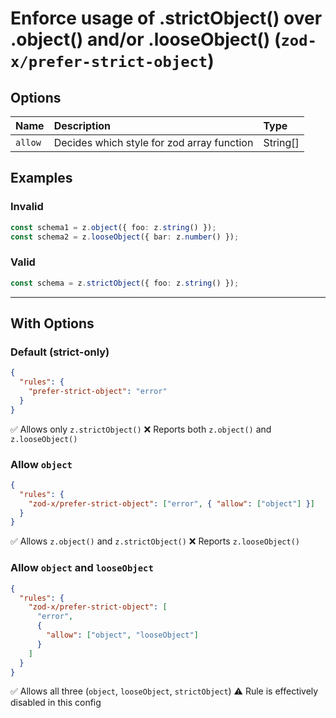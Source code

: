 # Enforce usage of .strictObject() over .object() and/or .looseObject() (`zod-x/prefer-strict-object`)

<!-- end auto-generated rule header -->

## Options

<!-- begin auto-generated rule options list -->

| Name    | Description                                | Type     |
| :------ | :----------------------------------------- | :------- |
| `allow` | Decides which style for zod array function | String[] |

<!-- end auto-generated rule options list -->

## Examples

### Invalid

```ts
const schema1 = z.object({ foo: z.string() });
const schema2 = z.looseObject({ bar: z.number() });
```

### Valid

```ts
const schema = z.strictObject({ foo: z.string() });
```

---

## With Options

### Default (strict-only)

```json
{
  "rules": {
    "prefer-strict-object": "error"
  }
}
```

✅ Allows only `z.strictObject()`
❌ Reports both `z.object()` and `z.looseObject()`

### Allow `object`

```json
{
  "rules": {
    "zod-x/prefer-strict-object": ["error", { "allow": ["object"] }]
  }
}
```

✅ Allows `z.object()` and `z.strictObject()`
❌ Reports `z.looseObject()`

### Allow `object` and `looseObject`

```json
{
  "rules": {
    "zod-x/prefer-strict-object": [
      "error",
      {
        "allow": ["object", "looseObject"]
      }
    ]
  }
}
```

✅ Allows all three (`object`, `looseObject`, `strictObject`)
⚠️ Rule is effectively disabled in this config
